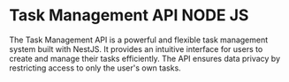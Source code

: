 
# Task Management API NODE JS

The Task Management API is a powerful and flexible task management system built with NestJS. It provides an intuitive interface for users to create and manage their tasks efficiently. The API ensures data privacy by restricting access to only the user's own tasks.



